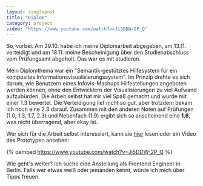 ```yaml
---
layout: singlepost
title: "Diplom"
category: project
video: "https://www.youtube.com/watch?v=Ji5DDW-2P_Q"
---
```


So, vorbei. Am 29.10. habe ich meine Diplomarbeit abgegeben, am 13.11. verteidigt und am 18.11. meine Bescheinigung über den Studienabschluss vom Prüfungsamt abgeholt. Das war es mit studieren.

Mein Diplomthema war ein "Semantik-gestütztes Hilfesystem für ein komposites Informationsvisualisierungssystem". Im Prinzip drehte es sich darum, wie Benutzern eines Infovis-Mashups Hilfestellungen angeboten werden können, ohne den Entwicklern der Visualisierungen zu viel Aufwand aufzubürden. Die Arbeit selbst hat mir viel Spaß gemacht und wurde mit einer 1.3 bewertet. Die Verteidigung lief nicht so gut, aber trotzdem bekam ich noch eine 2.3 darauf. Zusammen mit den anderen Noten auf Prüfungen (1.0, 1.3, 1.7, 2.3) und Nebenfach (1.9) ergibt sich so anscheinend eine **1.6**, was nicht überragend, aber okay ist.

Wer sich für die Arbeit selbst interessiert, kann sie [hier]( /media/text/DA_Nikolaus_Piccolotto_TUD.pdf ) lesen oder ein Video des Prototypen ansehen:

{% oembed https://www.youtube.com/watch?v=Ji5DDW-2P_Q %}

Wie geht's weiter? Ich suche eine Anstellung als Frontend Engineer in Berlin. Falls wer etwas weiß oder jemanden kennt, würde ich mich über Tipps freuen.